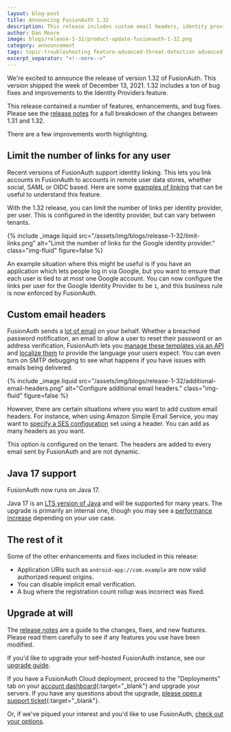 ```yaml
---
layout: blog-post
title: Announcing FusionAuth 1.32
description: This release includes custom email headers, identity provider link limits, and more.
author: Dan Moore
image: blogs/release-1-32/product-update-fusionauth-1-32.png
category: announcement
tags: topic-troubleshooting feature-advanced-threat-detection advanced-threat-detection identity-links email release-announcement
excerpt_separator: "<!--more-->"
---
```


We're excited to announce the release of version 1.32 of FusionAuth. This version shipped the week of December 13, 2021. 1.32 includes a ton of bug fixes and improvements to the Identity Providers feature.

<!--more-->

This release contained a number of features, enhancements, and bug fixes. Please see the [release notes](/docs/v1/tech/release-notes#version-1-32-1) for a full breakdown of the changes between 1.31 and 1.32. 

There are a few improvements worth highlighting.

## Limit the number of links for any user

Recent versions of FusionAuth support identity linking. This lets you link accounts in FusionAuth to accounts in remote user data stores, whether social, SAML or OIDC based. Here are some [examples of linking](/docs/v1/tech/identity-providers/#linking-strategy-examples) that can be useful to understand this feature.

With the 1.32 release, you can limit the number of links per identity provider, per user. This is configured in the identity provider, but can vary between tenants.

{% include _image.liquid src="/assets/img/blogs/release-1-32/limit-links.png" alt="Limit the number of links for the Google identity provider." class="img-fluid" figure=false %}

An example situation where this might be useful is if you have an application which lets people log in via Google, but you want to ensure that each user is tied to at most one Google account. You can now configure the links per user for the Google Identity Provider to be `1`, and this business rule is now enforced by FusionAuth. 

## Custom email headers

FusionAuth sends a [lot of email](/docs/v1/tech/email-templates/templates-replacement-variables) on your behalf. Whether a breached password notification, an email to allow a user to reset their password or an address verification, FusionAuth lets you [manage these templates via an API](/docs/v1/tech/apis/emails) and [localize them](/docs/v1/tech/email-templates/email-templates#localization) to provide the language your users expect. You can even turn on SMTP debugging to see what happens if you have issues with emails being delivered.

{% include _image.liquid src="/assets/img/blogs/release-1-32/additional-email-headers.png" alt="Configure additional email headers." class="img-fluid" figure=false %}

However, there are certain situations where you want to add custom email headers. For instance, when using Amazon Simple Email Service, you may want to [specify a SES configuration](https://docs.aws.amazon.com/ses/latest/DeveloperGuide/using-configuration-sets.html) set using a header. You can add as many headers as you want.

This option is configured on the tenant. The headers are added to every email sent by FusionAuth and are not dynamic.

## Java 17 support

FusionAuth now runs on Java 17. 

Java 17 is an [LTS version of Java](https://www.oracle.com/java/technologies/java-se-support-roadmap.html) and will be supported for many years. The upgrade is primarily an internal one, though you may see a [performance increase](https://www.optaplanner.org/blog/2021/09/15/HowMuchFasterIsJava17.html) depending on your use case.

## The rest of it

Some of the other enhancements and fixes included in this release:

* Application URIs such as `android-app://com.example` are now valid authorized request origins.
* You can disable implicit email verification.
* A bug where the registration count rollup was incorrect was fixed.

## Upgrade at will

The [release notes](/docs/v1/tech/release-notes#version-1-32-1) are a guide to the changes, fixes, and new features. Please read them carefully to see if any features you use have been modified.

If you'd like to upgrade your self-hosted FusionAuth instance, see our [upgrade guide](/docs/v1/tech/admin-guide/upgrade). 

If you have a FusionAuth Cloud deployment, proceed to the "Deployments" tab on your [account dashboard](https://account.fusionauth.io/account/deployment/){:target="_blank"} and upgrade your servers. If you have any questions about the upgrade, [please open a support ticket](https://account.fusionauth.io/account/support/){:target="_blank"}.

Or, if we've piqued your interest and you'd like to use FusionAuth, [check out your options](/pricing).
